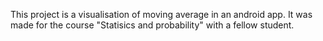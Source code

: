 This project is a visualisation of moving average in an android app. It was made for the course "Statisics and probability" with a fellow student.
